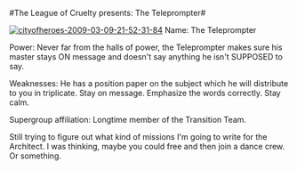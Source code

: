 #The League of Cruelty presents: The Teleprompter#

[![cityofheroes-2009-03-09-21-52-31-84](http://westkarana.com/wp-content/uploads/2009/03/cityofheroes-2009-03-09-21-52-31-84.jpg "cityofheroes-2009-03-09-21-52-31-84")](http://westkarana.com/wp-content/uploads/2009/03/cityofheroes-2009-03-09-21-52-31-84.jpg)
Name: The Teleprompter

Power: Never far from the halls of power, the Teleprompter makes sure his master stays ON message and doesn't say anything he isn't SUPPOSED to say.

Weaknesses: He has a position paper on the subject which he will distribute to you in triplicate. Stay on message. Emphasize the words correctly. Stay calm.

Supergroup affiliation: Longtime member of the Transition Team.

Still trying to figure out what kind of missions I'm going to write for the Architect. I was thinking, maybe you could free and then join a dance crew. Or something.



